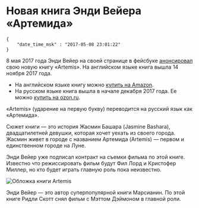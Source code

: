 # Новая книга Энди Вейера «Артемида»

```
{
    "date_time_msk" : "2017-05-08 23:01:22"
}
```

8 мая 2017 года Энди Вейер на своей странице в фейсбуке
[анонсировал](https://www.facebook.com/AndyWeirAuthor/posts/1211984152234208)
свою новую книгу «Artemis». На английском языке книга вышла 14 ноября 2017 года.

 * На английском языке книгу можно [купить на Amazon](https://www.amazon.com/Artemis-Andy-Weir-ebook/dp/B06ZZMYC4G/).
 * На русском языке книга вышла в начале декабря 2017 года. Ее можно [купить на ozon.ru](http://www.ozon.ru/context/detail/id/142800207/).

«Artemis» (ударение на первую букву) переводится на русский язык как «Артемида».

Сюжет книги — это история Жасмин Башара (Jasmine Bashara), двадцатилетней девушки,
которая хочет уехать из своего города. Жасмин живет в городе с названием Артемида (Artemis) —
первом и единственном городе на Луне.

Энди Вейер уже подписал контракт на съемки фильма по этой книге. Известно
что режиссировать фильм будут Фил Лорд и Кристофер Миллер, но кто будет играть главную роль пока неизвестно.

![Обложка книги Artemis](https://upload.bessarabov.ru/bessarabov/cAuHkgZ3dsigiVYkJzmysYotDT8.jpg)

Энди Вейер — это автор суперпопулярной книги Марсианин. По этой книге Ридли Скотт снял фильм
с Мэттом Дэймоном в главной роли.
